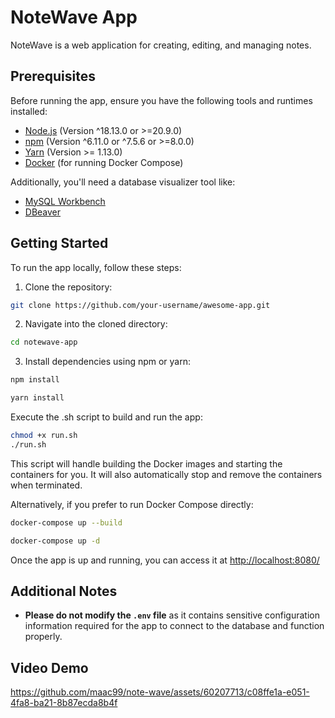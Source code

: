# NoteWave App

NoteWave is a web application for creating, editing, and managing notes.

## Prerequisites

Before running the app, ensure you have the following tools and runtimes installed:

- [Node.js](https://nodejs.org/en/) (Version ^18.13.0 or >=20.9.0)
- [npm](https://www.npmjs.com/) (Version ^6.11.0 or ^7.5.6 or >=8.0.0)
- [Yarn](https://yarnpkg.com/) (Version >= 1.13.0)
- [Docker](https://www.docker.com/) (for running Docker Compose)

Additionally, you'll need a database visualizer tool like:

- [MySQL Workbench](https://www.mysql.com/products/workbench/) 
- [DBeaver](https://dbeaver.io/)

## Getting Started

To run the app locally, follow these steps:

1. Clone the repository:

```bash
git clone https://github.com/your-username/awesome-app.git
```

2. Navigate into the cloned directory:

```bash
cd notewave-app
```
3. Install dependencies using npm or yarn:
```bash
npm install
```
```bash
yarn install
```
Execute the .sh script to build and run the app:
```bash
chmod +x run.sh
./run.sh
```
This script will handle building the Docker images and starting the containers for you. It will also automatically stop and remove the containers when terminated.


Alternatively, if you prefer to run Docker Compose directly:

```bash
docker-compose up --build
```
```bash
docker-compose up -d
```
Once the app is up and running, you can access it at [http://localhost:8080/](http://localhost:8080/)


## Additional Notes

- **Please do not modify the `.env` file** as it contains sensitive configuration information required for the app to connect to the database and function properly.

## Video Demo


https://github.com/maac99/note-wave/assets/60207713/c08ffe1a-e051-4fa8-ba21-8b87ecda8b4f

